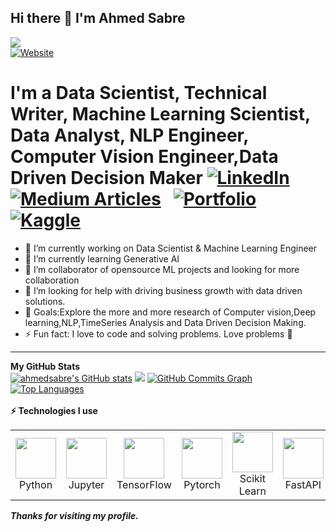 ## Hi there 👋 I'm Ahmed Sabre 
 ![](https://komarev.com/ghpvc/?username=ahmedsabre&color=green)  
  [![Website](https://img.shields.io/website?label=ahmedsabre&style=for-the-badge&url=https%3A%2F%2Fcodestackr.com)](https://www.linkedin.com/in/ahmed-ali-47abbb172/)

# I'm a Data Scientist, Technical Writer, Machine Learning Scientist, Data Analyst, NLP Engineer, Computer Vision Engineer,Data Driven Decision Maker    [![LinkedIn](https://img.shields.io/badge/linkedin-%230077B5.svg?style=for-the-badge&logo=linkedin&logoColor=white)](https://www.linkedin.com/in/ahmed-ali-47abbb172/)&nbsp; [![Medium Articles](https://img.shields.io/badge/medium-%230077B5.svg?style=for-the-badge&logo=medium&logoColor=white)](https://medium.com/@ahmadsabry678) &nbsp; [![Portfolio](https://img.shields.io/badge/portfolio-%230077B5.svg?style=for-the-badge&logo=VisualStudio&logoColor=white)](https://ahmedsabre.github.io/my_portfolio/) &nbsp; [![Kaggle](https://img.shields.io/badge/kaggle-%230077B5.svg?style=for-the-badge&logo=kaggle&logoColor=white)](https://www.kaggle.com/ahmadali3)
- 🔭 I’m currently working on Data Scientist & Machine Learning Engineer
- 🌱 I’m currently learning Generative AI
- 👯 I’m collaborator of opensource ML projects and looking for more collaboration
- 🤔 I’m looking for help with driving business growth with data driven solutions.
- 🥅 Goals:Explore the more and more research of Computer vision,Deep learning,NLP,TimeSeries Analysis and Data Driven Decision Making.
- ⚡ Fun fact: I love to code and solving problems. Love problems 💪

---
  <div>
  <b>My GitHub Stats</b><br />
    <a href="http://www.github.com/ahmedsabre"><img src="https://github-readme-stats.vercel.app/api?username=ahmedsabre&show_icons=true&hide=&count_private=true&title_color=0891b2&text_color=ffffff&icon_color=0891b2&bg_color=1c1917&hide_border=true&show_icons=true" alt="ahmedsabre's GitHub stats" /></a>
    <a href="http://www.github.com/ahmedsabre"><img src="https://github-readme-streak-stats.herokuapp.com/?user=ahmedsabre&stroke=ffffff&background=1c1917&ring=0891b2&fire=0891b2&currStreakNum=ffffff&currStreakLabel=0891b2&sideNums=ffffff&sideLabels=ffffff&dates=ffffff&hide_border=true" /></a>
    <a href="http://www.github.com/ahmedsabre"><img src="https://activity-graph.herokuapp.com/graph?username=ahmedsabre&bg_color=1c1917&color=ffffff&line=0891b2&point=ffffff&area_color=1c1917&area=true&hide_border=true&custom_title=GitHub%20Commits%20Graph" alt="GitHub Commits Graph" /></a>
    <a href="https://github.com/ahmedsabre" align="left"><img src="https://github-readme-stats.vercel.app/api/top-langs/?username=ahmedsabre&langs_count=10&title_color=0891b2&text_color=ffffff&icon_color=0891b2&bg_color=1c1917&hide_border=true&locale=en&custom_title=Top%20%Languages" alt="Top Languages" /></a>
  </div>                <br> <b>⚡ Technologies I use </b>
      <div align="center">
    <table align="center">
        <tr>
            <td align="center" width="140" height="112.43">
                <img src="./assets/icons/python.jpeg" width="65px"/>
                <br /> Python
            </td>
            <td align="center" width="140" height="112.43">
                <img src="./assets/icons/jupyter.png" width="65px"/>
                <br /> Jupyter
            </td>
            <td align="center" width="140" height="112.43">
                <img src="./assets/icons/tensorflow.png" width="65px"/>
                <br /> TensorFlow
            </td>
            <td align="center" width="140" height="112.43">
                <img src="./assets/icons/streamlit.png" width="65px"/>
                <br /> Pytorch
            </td>
            <td align="center" width="140" height="112.43">
                <img src="./assets/icons/scikitlearn.png" width="65px"/>
                <br /> Scikit Learn
            </td>
            <td align="center" width="140" height="112.43">
                <img src="./assets/icons/plotly.png" width="65px"/>
                <br /> FastAPI
            </td>
            <td align="center" width="140" height="112.43">
                <img src="./assets/icons/kaggle.png" width="65px"/>
                <br /> Docker
            </td>
        </tr>
    </table>
    </div>


***Thanks for visiting my profile.***


